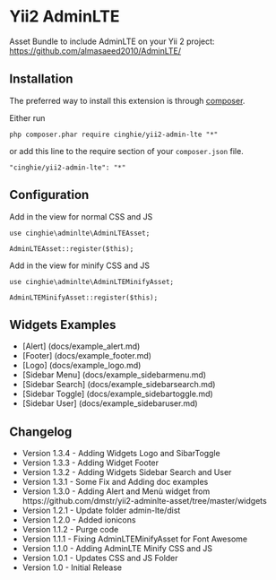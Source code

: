# Yii2 AdminLTE
Asset Bundle to include AdminLTE on your Yii 2 project:<br>
https://github.com/almasaeed2010/AdminLTE/

Installation
-----------------

The preferred way to install this extension is through [composer](http://getcomposer.org/download/).

Either run

```
php composer.phar require cinghie/yii2-admin-lte "*"
```

or add this line to the require section of your `composer.json` file.

```
"cinghie/yii2-admin-lte": "*"
```

Configuration
-----------------

Add in the view for normal CSS and JS

```
use cinghie\adminlte\AdminLTEAsset;

AdminLTEAsset::register($this);
```

Add in the view for minify CSS and JS

```
use cinghie\adminlte\AdminLTEMinifyAsset;

AdminLTEMinifyAsset::register($this);
```

Widgets Examples
-----------------

<ul>
 <li>[Alert] (docs/example_alert.md)</li>
 <li>[Footer] (docs/example_footer.md)</li>
 <li>[Logo] (docs/example_logo.md)</li>
 <li>[Sidebar Menu] (docs/example_sidebarmenu.md)</li>
 <li>[Sidebar Search] (docs/example_sidebarsearch.md)</li>
 <li>[Sidebar Toggle] (docs/example_sidebartoggle.md)</li>
 <li>[Sidebar User] (docs/example_sidebaruser.md)</li>
</ul>

Changelog
-----------------

<ul>
  <li>Version 1.3.4 - Adding Widgets Logo and SibarToggle</li>
  <li>Version 1.3.3 - Adding Widget Footer</li>
  <li>Version 1.3.2 - Adding Widgets Sidebar Search and User</li>
  <li>Version 1.3.1 - Some Fix and Adding doc examples</li>
  <li>Version 1.3.0 - Adding Alert and Menù widget from https://github.com/dmstr/yii2-adminlte-asset/tree/master/widgets</li>
  <li>Version 1.2.1 - Update folder admin-lte/dist</li>
  <li>Version 1.2.0 - Added ionicons</li>
  <li>Version 1.1.2 - Purge code</li>
  <li>Version 1.1.1 - Fixing AdminLTEMinifyAsset for Font Awesome</li>
  <li>Version 1.1.0 - Adding AdminLTE Minify CSS and JS</li>
  <li>Version 1.0.1 - Updates CSS and JS Folder</li>
  <li>Version 1.0 - Initial Release</li>
</ul>
